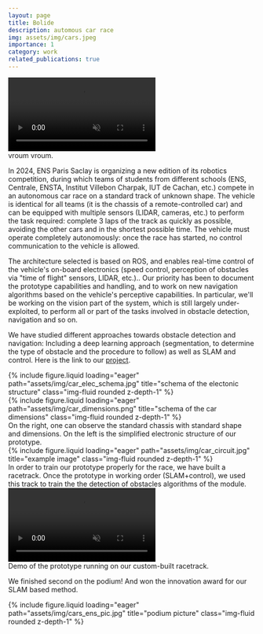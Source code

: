 ```yaml
---
layout: page
title: Bolide
description: automous car race
img: assets/img/cars.jpeg
importance: 1
category: work
related_publications: true
---
```


<div class="row">
  <div class="col-sm mt-3 mt-md-0">
    <video class="img-fluid rounded z-depth-1" autoplay muted loop playsinline>
      <source src="assets/video/car_preview.mp4" type="video/mp4">
      Your browser does not support the video tag.
    </video>
  </div>
</div>
<div class="caption">
  vroum vroum.
</div>


In 2024, ENS Paris Saclay is organizing a new edition of its robotics competition, during which teams of students from different schools (ENS, Centrale, ENSTA, Institut Villebon Charpak, IUT de Cachan, etc.) compete in an autonomous car race on a standard track of unknown shape. The vehicle is identical for all teams (it is the chassis of a remote-controlled car) and can be equipped with multiple sensors (LIDAR, cameras, etc.) to perform the task required: complete 3 laps of the track as quickly as possible, avoiding the other cars and in the shortest possible time. The vehicle must operate completely autonomously: once the race has started, no control communication to the vehicle is allowed.

The architecture selected is based on ROS, and enables real-time control of the vehicle's on-board electronics (speed control, perception of obstacles via "time of flight" sensors, LIDAR, etc.).. Our priority has been to document the prototype capabilities and handling, and to work on new navigation algorithms based on the vehicle's perceptive capabilities. In particular, we'll be working on the vision part of the system, which is still largely under-exploited, to perform all or part of the tasks involved in obstacle detection, navigation and so on.

We have studied different approaches towards obstacle detection and navigation: Including a deep learning approach (segmentation, to determine the type of obstacle and the procedure to follow) as well as SLAM and control. Here is the link to our <a href="https://github.com/SU-Bolides/Course_2024">project</a>.

<div class="row">
    <div class="col-sm mt-3 mt-md-0">
        {% include figure.liquid loading="eager" path="assets/img/car_elec_schema.jpg" title="schema of the electonic structure" class="img-fluid rounded z-depth-1" %}
    </div>
    <div class="col-sm mt-3 mt-md-0">
        {% include figure.liquid loading="eager" path="assets/img/car_dimensions.png" title="schema of the car dimensions" class="img-fluid rounded z-depth-1" %}
    </div>
</div>
<div class="caption">
    On the right, one can observe the standard chassis with standard shape and dimensions. On the left is the simplified electronic structure of our prototype.
</div>

<div class="row">
    <div class="col-sm mt-3 mt-md-0">
        {% include figure.liquid loading="eager" path="assets/img/car_circuit.jpg" title="example image" class="img-fluid rounded z-depth-1" %}
    </div>
</div>
<div class="caption">
    In order to train our prototype properly for the race, we have built a racetrack. Once the prototype in working order (SLAM+control), we used this track to train the the detection of obstacles algorithms of the module.
</div>


<div class="row">
  <div class="col-sm mt-3 mt-md-0">
    <video class="img-fluid rounded z-depth-1" autoplay muted loop playsinline>
      <source src="assets/video/car_test_circuit.mp4" type="video/mp4">
      Your browser does not support the video tag.
    </video>
  </div>
</div>
<div class="caption">
  Demo of the prototype running on our custom-built racetrack.
</div>

We finished second on the podium! And won the innovation award for our SLAM based method.

<div class="row">
    <div class="col-sm mt-3 mt-md-0">
        {% include figure.liquid loading="eager" path="assets/img/cars_ens_pic.jpg" title="podium picture" class="img-fluid rounded z-depth-1" %}
    </div>
</div>
<div class="caption">
                        
</div>




